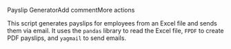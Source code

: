 Payslip GeneratorAdd commentMore actions

This script generates payslips for employees from an Excel file and sends them via email. It uses the `pandas` library to read the Excel file, `FPDF` to create PDF payslips, and `yagmail` to send emails.
